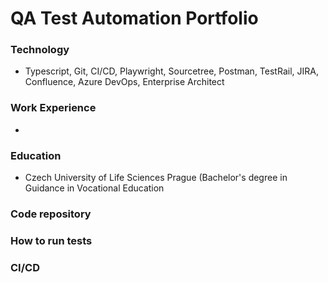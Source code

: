 # QA Test Automation Portfolio

### Technology
- Typescript, Git, CI/CD, Playwright, Sourcetree, Postman, TestRail, JIRA, Confluence, Azure DevOps, Enterprise Architect

### Work Experience
- 

### Education
- Czech University of Life Sciences Prague (Bachelor's degree in Guidance in Vocational Education

### Code repository

### How to run tests

### CI/CD
